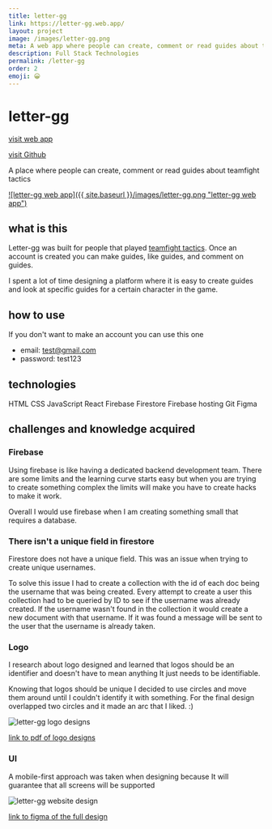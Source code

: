 ```yaml
---
title: letter-gg
link: https://letter-gg.web.app/
layout: project
image: /images/letter-gg.png
meta: A web app where people can create, comment or read guides about teamfight tactics.
description: Full Stack Technologies
permalink: /letter-gg
order: 2
emoji: 😀️
---
```


# letter-gg

<p class="project__intro">
 <a href="https://letter-gg.web.app/">visit web app</a>
</p>
<p class="project__intro">
 <a href="https://github.com/colorlessenergy/letter.gg">visit Github</a>
</p>

A place where people can create, comment or read guides about teamfight tactics


<a href="https://lastpad.herokuapp.com/">
   ![letter-gg web app]({{ site.baseurl }}/images/letter-gg.png "letter-gg web app")
</a>

## what is this

Letter-gg was built for people that played <a href="https://na.leagueoflegends.com/en/featured/events/teamfight-tactics">teamfight tactics</a>. Once an account is created you can make guides, like guides, and comment on guides.

I spent a lot of time designing a platform where it is easy to create guides and look at specific guides for a certain character in the game.


## how to use

If you don't want to make an account you can use this one 

* email: test@gmail.com
* password: test123

## technologies

<div class="project__skills">
    <span class="project__skill">
        HTML
    </span>
    <span class="project__skill">
        CSS
    </span>
    <span class="project__skill">
        JavaScript
    </span>
    <span class="project__skill">
        React
    </span>
    <span class="project__skill">
        Firebase
    </span>
    <span class="project__skill">
        Firestore
    </span>
    <span class="project__skill">
        Firebase hosting
    </span>
    <span class="project__skill">
        Git
    </span>
    <span class="project__skill">
        Figma
    </span>
</div>

## challenges and knowledge acquired


### Firebase

Using firebase is like having a dedicated backend development team. There are some limits and the learning curve starts easy but when you are trying to create something complex the limits will make you have to create hacks to make it work.

Overall I would use firebase when I am creating something small that requires a database.

### There isn't a unique field in firestore

Firestore does not have a unique field. This was an issue when trying to create unique usernames. 

To solve this issue I had to create a collection with the id of each doc being the username that was being created. Every attempt to create a user this collection had to be queried by ID to see if the username was already created. If the username wasn't found in the collection it would create a new document with that username. If it was found a message will be sent to the user that the username is already taken.


### Logo

I research about logo designed and learned that logos should be an identifier and doesn't have to mean anything It just needs to be identifiable.

Knowing that logos should be unique I decided to use circles and move them around until I couldn't identify it with something. For the final design overlapped two circles and it made an arc that I liked. :)

<div class="img-container">
 <img class="img-container__img" src="{{ site.baseurl }}/images/letter-gg-logo-design.png" alt="letter-gg logo designs">
</div>

<p class="center">
 <a href="{{ site.baseurl }}/pdf/letter-gg-logo.pdf"> link to pdf of logo designs </a>
</p>

### UI

A mobile-first approach was taken when designing because It will guarantee that all screens will be supported


<div class="img-container">
 <img class="img-reset" src="{{ site.baseurl }}/images/home-design-letter-gg.png" alt="letter-gg website design">
</div>



<p class="center">
 <a href="https://www.figma.com/file/IfDB0HrqsPQOybUpkdkLhme2/Letter.gg?node-id=0%3A1"> link to figma of the full design</a>
</p>